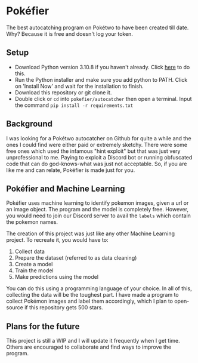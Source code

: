 # Pokéfier
The best autocatching program on Pokétwo to have been created till date. Why? Because it is free and doesn't log your token.

## Setup 
- Download Python version 3.10.8 if you haven't already. Click [here](https://www.python.org/downloads/release/python-3108/) to do this.
- Run the Python installer and make sure you add python to PATH. Click on 'Install Now' and wait for the installation to finish.
- Download this repository or git clone it.
- Double click or `cd` into `pokefier/autocatcher` then open a terminal. Input the command `pip install -r requirements.txt`

## Background
I was looking for a Pokétwo autocatcher on Github for quite a while and the ones I could find were either paid or extremely sketchy. There were some free ones which used the infamous "hint exploit" but that was just very unprofessional to me. Paying to exploit a Discord bot or running obfuscated code that can do god-knows-what was just not acceptable. So, if you are like me and can relate, Pokéfier is made just for you.

## Pokéfier and Machine Learning
Pokéfier uses machine learning to identify pokemon images, given a url or an image object. The program and the model is completely free. However, you would need to join our Discord server to avail the `labels` which contain the pokemon names.

The creation of this project was just like any other Machine Learning project. To recreate it, you would have to:
1. Collect data
2. Prepare the dataset (referred to as data cleaning)
3. Create a model 
4. Train the model
5. Make predictions using the model

You can do this using a programming language of your choice. In all of this, collecting the data will be the toughest part. I have made a program to collect Pokémon images and label them accordingly, which I plan to open-source if this repository gets 500 stars.

## Plans for the future
This project is still a WIP and I will update it frequently when I get time. Others are encouraged to collaborate and find ways to improve the program.

